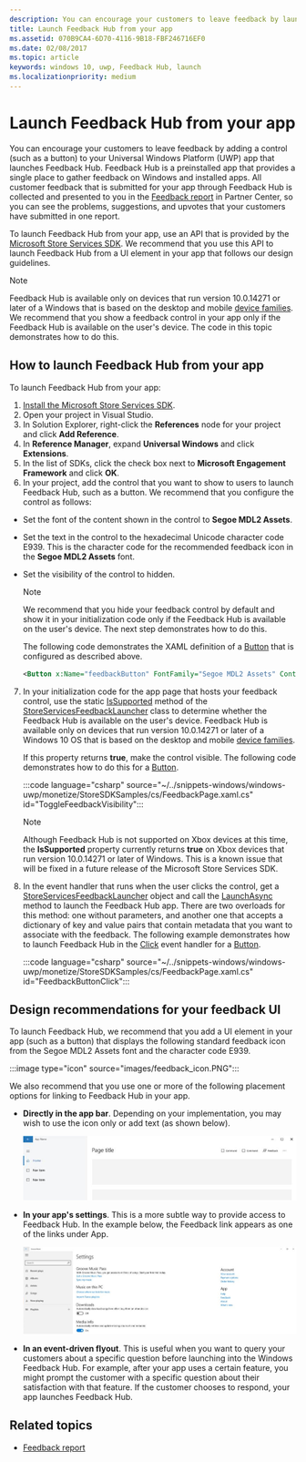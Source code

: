 ```yaml
---
description: You can encourage your customers to leave feedback by launching Feedback Hub from your app.
title: Launch Feedback Hub from your app
ms.assetid: 070B9CA4-6D70-4116-9B18-FBF246716EF0
ms.date: 02/08/2017
ms.topic: article
keywords: windows 10, uwp, Feedback Hub, launch
ms.localizationpriority: medium
---
```

# Launch Feedback Hub from your app

You can encourage your customers to leave feedback by adding a control (such as a button) to your Universal Windows Platform (UWP) app that launches Feedback Hub. Feedback Hub is a preinstalled app that provides a single place to gather feedback on Windows and installed apps. All customer feedback that is submitted for your app through Feedback Hub is collected and presented to you in the [Feedback report](../publish/feedback-report.md) in Partner Center, so you can see the problems, suggestions, and upvotes that your customers have submitted in one report.

To launch Feedback Hub from your app, use an API that is provided by the [Microsoft Store Services SDK](https://marketplace.visualstudio.com/items?itemName=AdMediator.MicrosoftStoreServicesSDK). We recommend that you use this API to launch Feedback Hub from a UI element in your app that follows our design guidelines.

> [!NOTE]
> Feedback Hub is available only on devices that run version 10.0.14271 or later of a Windows that is based on the desktop and mobile [device families](../get-started/universal-application-platform-guide.md). We recommend that you show a feedback control in your app only if the Feedback Hub is available on the user's device. The code in this topic demonstrates how to do this.

## How to launch Feedback Hub from your app

To launch Feedback Hub from your app:

1. [Install the Microsoft Store Services SDK](microsoft-store-services-sdk.md#install-the-sdk).
2. Open your project in Visual Studio.
3. In Solution Explorer, right-click the **References** node for your project and click **Add Reference**.
4. In **Reference Manager**, expand **Universal Windows** and click **Extensions**.
5. In the list of SDKs, click the check box next to **Microsoft Engagement Framework** and click **OK**.
6. In your project, add the control that you want to show to users to launch Feedback Hub, such as a button. We recommend that you configure the control as follows:
  * Set the font of the content shown in the control to **Segoe MDL2 Assets**.
  * Set the text in the control to the hexadecimal Unicode character code E939. This is the character code for the recommended feedback icon in the **Segoe MDL2 Assets** font.
  * Set the visibility of the control to hidden.
    > [!NOTE]
    > We recommend that you hide your feedback control by default and show it in your initialization code only if the Feedback Hub is available on the user's device. The next step demonstrates how to do this.

    The following code demonstrates the XAML definition of a [Button](/uwp/api/Windows.UI.Xaml.Controls.Button) that is configured as described above.

    ```XML
    <Button x:Name="feedbackButton" FontFamily="Segoe MDL2 Assets" Content="&#xE939;" HorizontalAlignment="Left" Margin="138,352,0,0" VerticalAlignment="Top" Visibility="Collapsed"  Click="feedbackButton_Click"/>
    ```

7. In your initialization code for the app page that hosts your feedback control, use the static [IsSupported](/uwp/api/microsoft.services.store.engagement.storeservicesfeedbacklauncher.issupported) method of the [StoreServicesFeedbackLauncher](/uwp/api/microsoft.services.store.engagement.storeservicesfeedbacklauncher) class to determine whether the Feedback Hub is available on the user's device. Feedback Hub is available only on devices that run version 10.0.14271 or later of a Windows 10 OS that is based on the desktop and mobile [device families](../get-started/universal-application-platform-guide.md).

    If this property returns **true**, make the control visible. The following code demonstrates how to do this for a [Button](/uwp/api/windows.ui.xaml.controls.button).

    :::code language="csharp" source="~/../snippets-windows/windows-uwp/monetize/StoreSDKSamples/cs/FeedbackPage.xaml.cs" id="ToggleFeedbackVisibility":::
      > [!NOTE]
      > Although Feedback Hub is not supported on Xbox devices at this time, the **IsSupported** property currently returns **true** on Xbox devices that run version 10.0.14271 or later of Windows. This is a known issue that will be fixed in a future release of the Microsoft Store Services SDK.  

8. In the event handler that runs when the user clicks the control, get a [StoreServicesFeedbackLauncher](/uwp/api/microsoft.services.store.engagement.storeservicesfeedbacklauncher) object and call the [LaunchAsync](/uwp/api/microsoft.services.store.engagement.storeservicesfeedbacklauncher.launchasync) method to launch the Feedback Hub app. There are two overloads for this method: one without parameters, and another one that accepts a dictionary of key and value pairs that contain metadata that you want to associate with the feedback. The following example demonstrates how to launch Feedback Hub in the [Click](/uwp/api/windows.ui.xaml.controls.primitives.buttonbase.click) event handler for a [Button](/uwp/api/Windows.UI.Xaml.Controls.Button).

    :::code language="csharp" source="~/../snippets-windows/windows-uwp/monetize/StoreSDKSamples/cs/FeedbackPage.xaml.cs" id="FeedbackButtonClick":::

## Design recommendations for your feedback UI

To launch Feedback Hub, we recommend that you add a UI element in your app (such as a button) that displays the following standard feedback icon from the Segoe MDL2 Assets font and the character code E939.

:::image type="icon" source="images/feedback_icon.PNG":::

We also recommend that you use one or more of the following placement options for linking to Feedback Hub in your app.
* **Directly in the app bar**. Depending on your implementation, you may wish to use the icon only or add text (as shown below).

  ![Screenshot of an application that has the feedback icon in the upper-right corner with the label Feedback next to it.](images/feedback_appbar_placement.png)

* **In your app's settings**. This is a more subtle way to provide access to Feedback Hub. In the example below, the Feedback link appears as one of the links under App.

  ![Screenshot of a Settings page where the Feedback link appears under App.](images/feedback_settings_placement.png)

* **In an event-driven flyout**. This is useful when you want to query your customers about a specific question before launching into the Windows Feedback Hub. For example, after your app uses a certain feature, you might prompt the customer with a specific question about their satisfaction with that feature. If the customer chooses to respond, your app launches Feedback Hub.


## Related topics

* [Feedback report](../publish/feedback-report.md)
